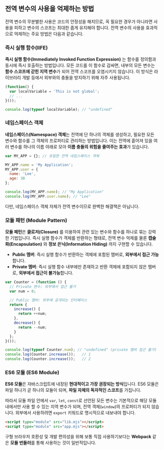 ## 전역 변수의 사용을 억제하는 방법

전역 변수의 무분별한 사용은 코드의 안정성을 해치므로, 꼭 필요한 경우가 아니라면 사용을 피하고 변수의 스코프는 최대한 좁게 유지해야 합니다.
전역 변수의 사용을 효과적으로 억제하는 주요 방법은 다음과 같습니다.

### 즉시 실행 함수(IIFE)

**즉시 실행 함수(Immediately Invoked Function Expression)** 는 함수를 정의함과 동시에 즉시 호출하는 방법입니다.
모든 코드를 이 함수로 감싸면, 내부의 모든 변수는 **함수 스코프에 갇힌 지역 변수**가 되어 전역 스코프를 오염시키지 않습니다.
이 방식은 라이브러리 개발 등에서 외부와의 충돌을 방지하기 위해 자주 사용됩니다.
```javascript
(function() {
  var localVariable = 'This is not global';
  // ...
}());

console.log(typeof localVariable); // "undefined"
```


### 네임스페이스 객체

**네임스페이스(Namespace) 객체**는 전역에 단 하나의 객체를 생성하고, 필요한 모든 변수와 함수를 그 객체의 프로퍼티로 관리하는 방법입니다.
이는 전역에 흩어져 있을 여러 변수를 하나의 이름 아래로 모아 **이름 충돌의 위험을 줄여주는 효과**가 있습니다.
```javascript
var MY_APP = {}; // 유일한 전역 네임스페이스 객체

MY_APP.name = 'My Application';
MY_APP.user = {
  name: 'Lee',
  age: 30
};

console.log(MY_APP.name); // "My Application"
console.log(MY_APP.user.name); // "Lee"
```
다만, 네임스페이스 객체 자체가 전역 변수이므로 완벽한 해결책은 아닙니다.


### 모듈 패턴 (Module Pattern)

**모듈 패턴**은 **클로저(Closure)** 를 이용하여 관련 있는 변수와 함수를 하나로 묶는 강력한 기법입니다.
즉시 실행 함수가 객체를 반환하는 형태로, 전역 변수 억제를 물론 **캡슐화(Encapsulation)** 와 **정보 은닉(Information Hiding)** 까지 구현할 수 있습니다.
- **Public 멤버**: 즉시 실행 함수가 반환하는 객체에 포함된 멤버로, **외부에서 접근 가능**합니다.
- **Private 멤버**: 즉시 실행 함수 내부에만 존재하고 반환 객체에 포함되지 않은 멤버로, **외부에서 접근이 불가능**합니다.
```javascript
var Counter = (function () {
  // Private 변수: 외부에서 접근 불가
  var num = 0;

  // Public 멤버: 외부에 공개되는 인터페이스
  return {
    increase() {
      return ++num;
    },
    decrease() {
      return --num;
    }
  };
}());

console.log(typeof Counter.num); // "undefined" (private 멤버 접근 불가)
console.log(Counter.increase());   // 1
console.log(Counter.increase());   // 2
```

### ES6 모듈 (ES6 Module)

**ES6 모듈**은 자바스크립트에 내장된 **현대적이고 가장 권장되는 방식**입니다.
ES6 모듈은 파일 하나가 곧 하나의 모듈이 되며, **파일 자체의 독자적인 스코프**를 가집니다.

따라서 모듈 파일 안에서 `var`, `let`, `const`로 선언된 모든 변수는 기본적으로 해당 모듈 내에서만 사용 할 수 있는 지역 변수가 되며,
전역 객체(`window`)의 프로퍼티가 되지 않습니다.
외부에서 사용하려면 `export` 키워드로 명시적으로 내보내야 합니다.
```html
<script type="module" src="lib.mjs"></script>
<script type="module" src="app.mjs"></script>
```

구형 브라우저 호환성 및 개발 편의성을 위해 보통 직접 사용하기보다는 **Webpack** 같은 **모듈 번들러**를 통해 사용하는 것이 일반적입니다.